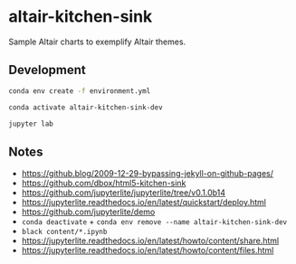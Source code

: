 # altair-kitchen-sink

Sample Altair charts to exemplify Altair themes.

## Development

```bash
conda env create -f environment.yml
```

```bash
conda activate altair-kitchen-sink-dev
```

```bash
jupyter lab
```

## Notes

- https://github.blog/2009-12-29-bypassing-jekyll-on-github-pages/
- https://github.com/dbox/html5-kitchen-sink
- https://github.com/jupyterlite/jupyterlite/tree/v0.1.0b14
- https://jupyterlite.readthedocs.io/en/latest/quickstart/deploy.html
- https://github.com/jupyterlite/demo
- `conda deactivate` + `conda env remove --name altair-kitchen-sink-dev`
- `black content/*.ipynb`
- https://jupyterlite.readthedocs.io/en/latest/howto/content/share.html
- https://jupyterlite.readthedocs.io/en/latest/howto/content/files.html
